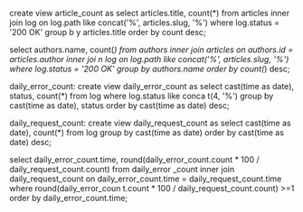 create view article_count as select articles.title, count(*) from articles inner join log on log.path like concat('%', articles.slug, '%') where log.status = '200 OK' group b
y articles.title order by count desc;


select authors.name, count(*) from authors inner join articles on authors.id = articles.author inner joi
n log on log.path like concat('%', articles.slug, '%') where log.status = '200 OK' group by authors.name order
by count(*) desc;


daily_error_count:  create view daily_error_count as select cast(time as date), status, count(*) from log where log.status like conca
t(4, '%') group by cast(time as date), status order by cast(time as date) desc;


daily_request_count: create view daily_request_count as select cast(time as date), count(*) from log group by cast(time as date) order
 by cast(time as date) desc;

 select daily_error_count.time,  round(daily_error_count.count * 100 / daily_request_count.count) from daily_error
_count inner join daily_request_count on daily_error_count.time = daily_request_count.time where  round(daily_error_coun
t.count * 100 / daily_request_count.count) >=1 order by daily_error_count.time;
